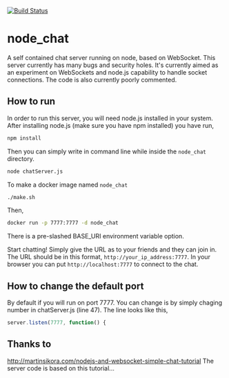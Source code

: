 [![Build Status](https://travis-ci.org/arijitdasgupta/node_chat.svg?branch=master)](https://travis-ci.org/arijitdasgupta/node_chat)

node_chat
=========
A self contained chat server running on node, based on WebSocket. This server currently has many bugs and security holes. It's currently aimed as an experiment on WebSockets and node.js capability to handle socket connections. The code is also currently poorly commented.

How to run
----------
In order to run this server, you will need node.js installed in your system. After installing node.js (make sure you have npm installed) you have run,
```bash
npm install
```

Then you can simply write in command line while inside the `node_chat` directory.
```bash
node chatServer.js
```

To make a docker image named `node_chat`
```bash
./make.sh
```

Then,
```bash
docker run -p 7777:7777 -d node_chat
```

There is a pre-slashed BASE_URI environment variable option.

Start chatting! Simply give the URL as  to your friends and they can join in. The URL should be in this format,
`http://your_ip_address:7777`. In your browser you can put `http://localhost:7777` to connect to the chat.

How to change the default port
------------------------------
By default if you will run on port 7777. You can change is by simply chaging number in chatServer.js (line 47). The line looks like this,
```javascript
server.listen(7777, function() {
```

Thanks to
---------
http://martinsikora.com/nodejs-and-websocket-simple-chat-tutorial
The server code is based on this tutorial...
